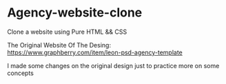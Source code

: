 # Agency-website-clone
Clone a website using Pure HTML &amp;&amp; CSS

The Original Website Of The Desing: https://www.graphberry.com/item/leon-psd-agency-template

I made some changes on the original design just to practice more on some concepts
